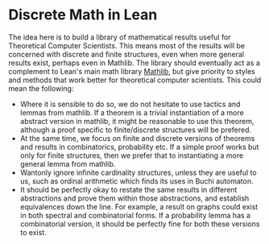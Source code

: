 # Discrete Math in Lean

The idea here is to build a library of mathematical results useful for Theoretical Computer Scientists. This means most of the results will be concerned with discrete and finite structures, even when more general results exist, perhaps even in Mathlib. The library should eventually act as a complement to Lean's main math library [Mathlib](https://github.com/leanprover-community/mathlib4), but give priority to styles and methods that work better for theoretical computer scientists. This could mean the following:
* Where it is sensible to do so, we do not hesitate to use tactics and lemmas from mathlib. If a theorem is a trivial instantiation of a more abstract version in mathlib, it might be reasonable to use this theorem, although a proof specific to finite/discrete structures will be prefered.
* At the same time, we focus on finite and discrete versions of theorems and results in combinatorics, probability etc. If a simple proof  works but only for finite structures, then we prefer that to instantiating a more general lemma from mathlib.
* Wantonly ignore infinite cardinality structures, unless they are useful to us, such as ordinal arithmetic which finds its uses in Buchi automaton.
* It should be perfectly okay to restate the same results in different abstractions and prove them within those abstractions, and establish equivalences down the line. For example, a result on graphs could exist in both spectral and combinatorial forms. If a probability lemma has a combinatorial version, it should be perfectly fine for both these versions to exist.
